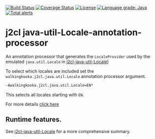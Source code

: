 [![Build Status](https://travis-ci.com/mP1/j2cl-java-util-Locale-annotation-processor.svg?branch=master)](https://travis-ci.com/mP1/j2cl-java-util-Locale-annotation-processor.svg?branch=master)
[![Coverage Status](https://coveralls.io/repos/github/mP1/j2cl-java-util-Locale-annotation-processor/badge.svg?branch=master)](https://coveralls.io/github/mP1/j2cl-java-util-Locale-annotation-processor?branch=master)
[![License](https://img.shields.io/badge/License-Apache%202.0-blue.svg)](https://opensource.org/licenses/Apache-2.0)
[![Language grade: Java](https://img.shields.io/lgtm/grade/java/g/mP1/j2cl-java-util-Locale-annotation-processor.svg?logo=lgtm&logoWidth=18)](https://lgtm.com/projects/g/mP1/j2cl-java-util-Locale-annotation-processor/context:java)
[![Total alerts](https://img.shields.io/lgtm/alerts/g/mP1/j2cl-java-util-Locale-annotation-processor.svg?logo=lgtm&logoWidth=18)](https://lgtm.com/projects/g/mP1/j2cl-java-util-Locale-annotation-processor/alerts/)



# j2cl java-util-Locale-annotation-processor

An annotation processor that generates the `LocaleProvider` used by the emulated `java.util.Locale` in [j2cl-java-util-Locale](https://travis-ci.com/mP1/j2cl-java-util-Locale)]

To select which locales are included set the `walkingkooka.j2cl.java.util.Locale` annotation processor argument.

```xml
-Awalkingkooka.j2cl.java.util.Locale=EN*
```

This selects all locales starting with `EN`.

For more details [click here](https://github.com/mP1/j2cl-locale)


## Runtime features.

See [j2cl-java-util-Locale](https://travis-ci.com/mP1/j2cl-java-util-Locale) for a more comprehensive summary.



